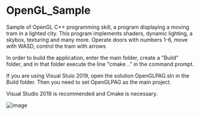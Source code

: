 # OpenGL_Sample
Sample of OpenGL C++ programming skill, a program displaying a moving tram in a lighted city. This program implements shaders, dynamic lighting, a skybox, texturing and many more. Operate doors with numbers 1-6, move with WASD, control the tram with arrows

In order to build the application, enter the main folder, create a "Build" folder, and in that folder execute the line "cmake .." in the command prompt.

If you are using Visual Stuio 2019, open the solution OpenGLPAG.sln in the Build folder. Then you need to set OpenGLPAG as the main project.

Visual Studio 2019 is recommended and Cmake is necessary.

![image](https://user-images.githubusercontent.com/67733371/196014585-326ff8b5-8927-447b-8211-d392678c97d8.png)

